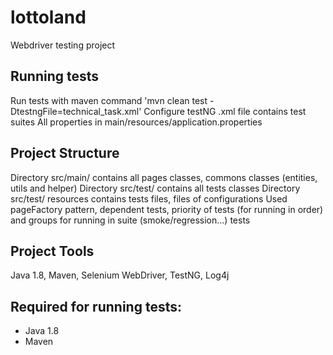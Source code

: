 # lottoland
Webdriver testing project

Running tests
-----------

Run tests with maven command 'mvn clean test -DtestngFile=technical_task.xml'
Configure testNG .xml file contains test suites
All properties in main/resources/application.properties

Project Structure
-----------

Directory src/main/ contains all pages classes, commons classes (entities, utils and helper)
Directory src/test/ contains all tests classes
Directory src/test/ resources contains tests files, files of configurations
Used pageFactory pattern, dependent tests, priority of tests (for running in order) and groups for running in suite (smoke/regression...) tests

Project Tools
-------------

Java 1.8, Maven, Selenium WebDriver, TestNG, Log4j

Required for running tests:
--------------------------
- Java 1.8
- Maven

